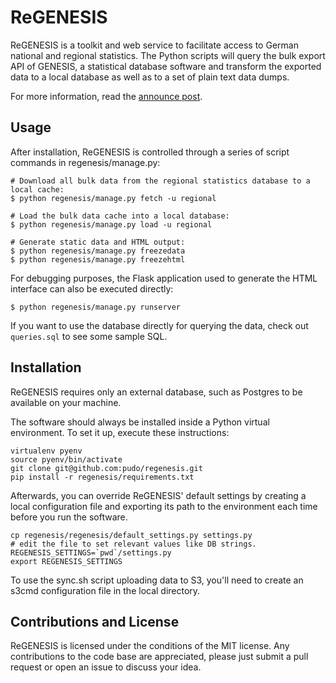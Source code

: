 ReGENESIS
=========

ReGENESIS is a toolkit and web service to facilitate access to German national 
and regional statistics. The Python scripts will query the bulk export API of 
GENESIS, a statistical database software and transform the exported data to a 
local database as well as to a set of plain text data dumps. 

For more information, read the [announce post](http://pudo.org/blog/2013/08/08/regenesis.html).


Usage
-----

After installation, ReGENESIS is controlled through a series of script commands
in regenesis/manage.py:

    # Download all bulk data from the regional statistics database to a local cache:
    $ python regenesis/manage.py fetch -u regional

    # Load the bulk data cache into a local database:
    $ python regenesis/manage.py load -u regional 

    # Generate static data and HTML output:
    $ python regenesis/manage.py freezedata
    $ python regenesis/manage.py freezehtml

For debugging purposes, the Flask application used to generate the HTML interface
can also be executed directly: 

    $ python regenesis/manage.py runserver

If you want to use the database directly for querying the data, check out ``queries.sql`` 
to see some sample SQL. 


Installation
------------

ReGENESIS requires only an external database, such as Postgres to be available on 
your machine.

The software should always be installed inside a Python virtual environment. To set 
it up, execute these instructions: 

    virtualenv pyenv
    source pyenv/bin/activate
    git clone git@github.com:pudo/regenesis.git
    pip install -r regenesis/requirements.txt

Afterwards, you can override ReGENESIS' default settings by creating a local
configuration file and exporting its path to the environment each time before you 
run the software.

    cp regenesis/regenesis/default_settings.py settings.py
    # edit the file to set relevant values like DB strings.
    REGENESIS_SETTINGS=`pwd`/settings.py
    export REGENESIS_SETTINGS

To use the sync.sh script uploading data to S3, you'll need to create an s3cmd 
configuration file in the local directory. 


Contributions and License
-------------------------

ReGENESIS is licensed under the conditions of the MIT license. Any contributions 
to the code base are appreciated, please just submit a pull request or open an 
issue to discuss your idea. 